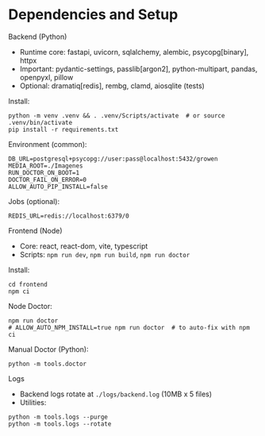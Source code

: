 Dependencies and Setup
======================

Backend (Python)
- Runtime core: fastapi, uvicorn, sqlalchemy, alembic, psycopg[binary], httpx
- Important: pydantic-settings, passlib[argon2], python-multipart, pandas, openpyxl, pillow
- Optional: dramatiq[redis], rembg, clamd, aiosqlite (tests)

Install:
```
python -m venv .venv && . .venv/Scripts/activate  # or source .venv/bin/activate
pip install -r requirements.txt
```

Environment (common):
```
DB_URL=postgresql+psycopg://user:pass@localhost:5432/growen
MEDIA_ROOT=./Imagenes
RUN_DOCTOR_ON_BOOT=1
DOCTOR_FAIL_ON_ERROR=0
ALLOW_AUTO_PIP_INSTALL=false
```

Jobs (optional):
```
REDIS_URL=redis://localhost:6379/0
```

Frontend (Node)
- Core: react, react-dom, vite, typescript
- Scripts: `npm run dev`, `npm run build`, `npm run doctor`

Install:
```
cd frontend
npm ci
```

Node Doctor:
```
npm run doctor
# ALLOW_AUTO_NPM_INSTALL=true npm run doctor  # to auto-fix with npm ci
```

Manual Doctor (Python):
```
python -m tools.doctor
```

Logs
- Backend logs rotate at `./logs/backend.log` (10MB x 5 files)
- Utilities:
```
python -m tools.logs --purge
python -m tools.logs --rotate
```

